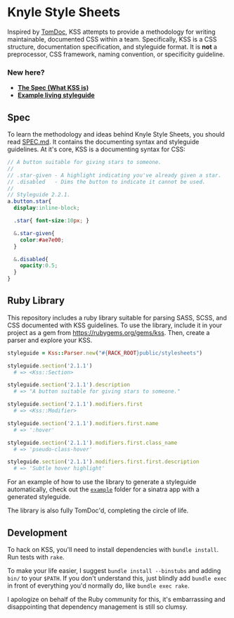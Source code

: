 # Knyle Style Sheets

Inspired by [TomDoc](http://tomdoc.org), KSS attempts to provide a methodology for writing maintainable, documented CSS within a team. Specifically, KSS is a CSS structure, documentation specification, and styleguide format. It is **not** a preprocessor, CSS framework, naming convention, or specificity guideline.

### New here?

* **[The Spec (What KSS is)](https://github.com/kneath/kss/blob/master/SPEC.md)**
* **[Example living styleguide](https://github.com/kneath/kss/tree/master/example)**

## Spec

To learn the methodology and ideas behind Knyle Style Sheets, you should read [SPEC.md](https://github.com/kneath/kss/blob/master/SPEC.md). It contains the documenting syntax and styleguide guidelines. At it's core, KSS is a documenting syntax for CSS:

```scss
// A button suitable for giving stars to someone.
//
// .star-given - A highlight indicating you've already given a star.
// .disabled   - Dims the button to indicate it cannot be used.
//
// Styleguide 2.2.1.
a.button.star{
  display:inline-block;

  .star{ font-size:10px; }

  &.star-given{
    color:#ae7e00;
  }

  &.disabled{
    opacity:0.5;
  }
}
```


## Ruby Library

This repository includes a ruby library suitable for parsing SASS, SCSS, and CSS documented with KSS guidelines. To use the library, include it in your project as a gem from <https://rubygems.org/gems/kss>. Then, create a parser and explore your KSS.

```ruby
styleguide = Kss::Parser.new("#{RACK_ROOT}public/stylesheets")

styleguide.section('2.1.1')
  # => <Kss::Section>

styleguide.section('2.1.1').description
  # => "A button suitable for giving stars to someone."

styleguide.section('2.1.1').modifiers.first
  # => <Kss::Modifier>

styleguide.section('2.1.1').modifiers.first.name
  # => ':hover'

styleguide.section('2.1.1').modifiers.first.class_name
  # => 'pseudo-class-hover'

styleguide.section('2.1.1').modifiers.first.first.description
  # => 'Subtle hover highlight'

```

For an example of how to use the library to generate a styleguide automatically, check out the [`example`](https://github.com/kneath/kss/tree/master/example) folder for a sinatra app with a generated styleguide.

The library is also fully TomDoc'd, completing the circle of life.

## Development

To hack on KSS, you'll need to install dependencies with `bundle install`. Run tests with `rake`.

To make your life easier, I suggest `bundle install --binstubs` and adding `bin/` to your `$PATH`. If you don't understand this, just blindly add `bundle exec` in front of everything you'd normally do, like `bundle exec rake`.

I apologize on behalf of the Ruby community for this, it's embarrassing and disappointing that dependency management is still so clumsy.